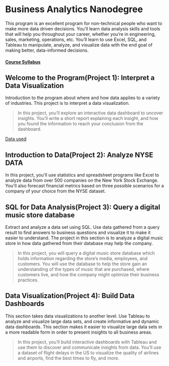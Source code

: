 # Business Analytics Nanodegree
This program is an excellent program for non-technical people who want to make more data driven decisions. You’ll learn data analysis skills and tools that will help you throughout your career, whether you’re in engineering, sales, marketing, operations, etc. You’ll learn to use Excel, SQL, and Tableau to manipulate, analyze, and visualize data with the end goal of making better, data-informed decisions.

#### [Course Syllabus](https://d20vrrgs8k4bvw.cloudfront.net/documents/en-US/Business+Analytics+Nanodegree+Program+Syllabus+2.0.pdf)

## Welcome to the Program(Project 1): Interpret a Data Visualization

Introduction to the program about where and how data applies to a variety of industries. This project is to interpret a data visualization.

>In this project, you’ll explore an interactive data dashboard to uncover insights. You’ll write a short report explaining each insight, and how you found the information to reach your conclusion from the dashboard.

[Data used](https://public.tableau.com/profile/matt.chambers#!/vizhome/LinkedInTopSkills2016-MakeoverMonday/LinkedInTopSkills2016-MakeoverMonday)

## Introduction to Data(Project 2): Analyze NYSE DATA
In this project, you'll use statistics and spreadsheet programs like Excel to analyze data from over 500 companies on the New York Stock Exchange. You'll also forecast financial metrics based on three possible scenarios for a company of your choice from the NYSE dataset.


## SQL for Data Analysis(Project 3): Query a digital music store database

Extract and analyze a data set using SQL. Use data gathered from a query result to find answers to business questions and visualize it to make it easier to understand. The project in this section is to analyze a digital music store in how data gathered from their database may help the company.

>In this project, you will query a digital music store database which holds information regarding the store’s media, employees, and customers. You will use the database to help the store gain an understanding of the types of music that are purchased, where customers live, and how the company might optimize their business practices.


## Data Visualization(Project 4): Build Data Dashboards
This section takes data visualizations to another level. Use Tableau to analyze and visualize large data sets, and create informative and dynamic data dashboards. This section makes it easier to visualize large data sets in a more readable form in order to present insights to all business areas.

>In this project, you’ll build interactive dashboards with Tableau and use them to discover and communicate insights from data. You’ll use a dataset of flight delays in the US to visualize the quality of airlines and airports, find the best times to fly, and more.

